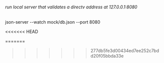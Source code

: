 ###### run local server that validates a directv address at 127.0.0.1:8080

json-server --watch mock/db.json --port 8080


<<<<<<< HEAD













=======
>>>>>>> 277db5fe3d00434ed7ee252c7bdd20f05bbda33e
